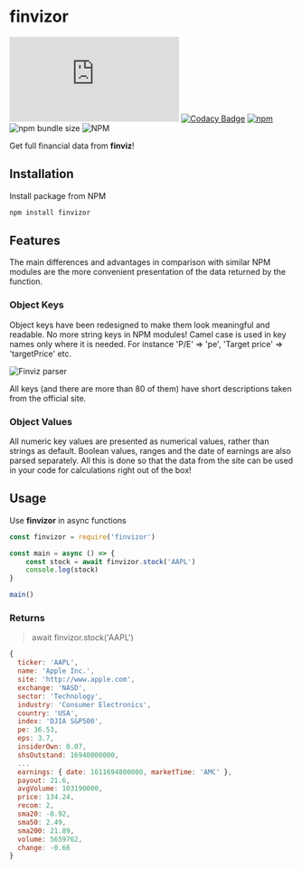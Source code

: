 # finvizor

![GitHub Workflow Status](https://img.shields.io/github/workflow/status/samgozman/finvizor/finvizor%20Node.js)
[![Codacy Badge](https://api.codacy.com/project/badge/Grade/380de0bf9a8e423a9eb7b2c51355c52b)](https://app.codacy.com/gh/samgozman/finvizor?utm_source=github.com&utm_medium=referral&utm_content=samgozman/finvizor&utm_campaign=Badge_Grade_Settings)
[![npm](https://img.shields.io/npm/v/finvizor)](https://www.npmjs.com/package/finvizor)
![npm bundle size](https://img.shields.io/bundlephobia/min/finvizor)
![NPM](https://img.shields.io/npm/l/finvizor)

Get full financial data from **finviz**!

## Installation

Install package from NPM

```bash
npm install finvizor
```

## Features

The main differences and advantages in comparison with similar NPM modules are the more convenient presentation of the data returned by the function.

### Object Keys

Object keys have been redesigned to make them look meaningful and readable. No more string keys in NPM modules! Camel case is used in key names only where it is needed. For instance 'P/E' => 'pe', 'Target price' => 'targetPrice' etc.

![Finviz parser](https://media.giphy.com/media/UzAtu9issLI0x7drmG/source.gif)

All keys (and there are more than 80 of them) have short descriptions taken from the official site.

### Object Values

All numeric key values are presented as numerical values, rather than strings as default. Boolean values, ranges and the date of earnings are also parsed separately.
All this is done so that the data from the site can be used in your code for calculations right out of the box!

## Usage

Use **finvizor** in async functions

```javascript
const finvizor = require('finvizor')

const main = async () => {
	const stock = await finvizor.stock('AAPL')
	console.log(stock)
}

main()
```

### Returns

> await finvizor.stock('AAPL')

```javascript
{
  ticker: 'AAPL',
  name: 'Apple Inc.',
  site: 'http://www.apple.com',
  exchange: 'NASD',
  sector: 'Technology',
  industry: 'Consumer Electronics',
  country: 'USA',
  index: 'DJIA S&P500',
  pe: 36.53,
  eps: 3.7,
  insiderOwn: 0.07,
  shsOutstand: 16940000000,
  ...
  earnings: { date: 1611694800000, marketTime: 'AMC' },
  payout: 21.6,
  avgVolume: 103190000,
  price: 134.24,
  recom: 2,
  sma20: -0.92,
  sma50: 2.49,
  sma200: 21.89,
  volume: 5659762,
  change: -0.66
}
```
